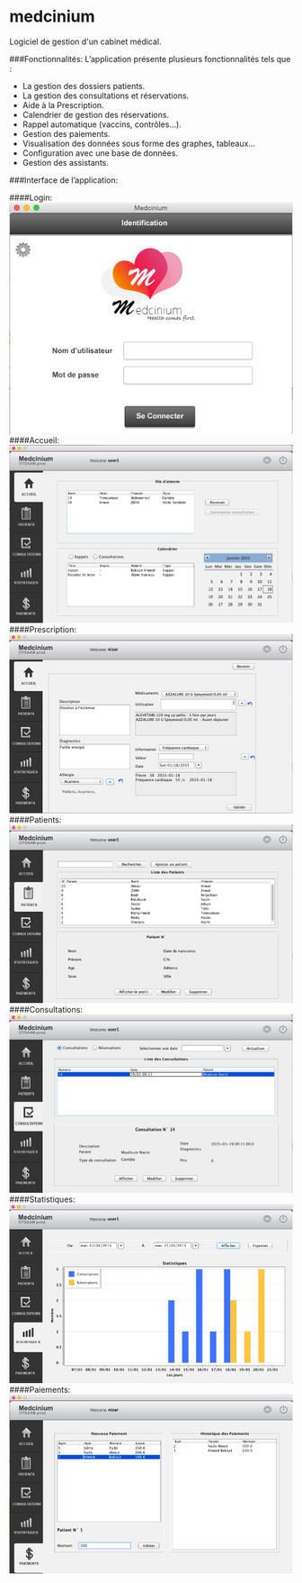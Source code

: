 medcinium
=========

Logiciel de gestion d'un cabinet médical.

###Fonctionnalités:
L’application présente plusieurs fonctionnalités tels que :   


* La gestion des dossiers patients.  
* La gestion des consultations et réservations.  
* Aide à la Prescription.  
* Calendrier de gestion des réservations.  
* Rappel automatique (vaccins, contrôles…).  
* Gestion des paiements.  
* Visualisation des données sous forme des graphes, tableaux…   
* Configuration avec une base de données.
* Gestion des assistants.

###Interface de l’application:

####Login:
![Login](screenshots/Login.png)
####Accueil:
![Accueil](screenshots/Accueil.png)
####Prescription:
![Prescription](screenshots/Prescription.png)
####Patients:
![Patients](screenshots/Patients.png)
####Consultations:
![Consultations](screenshots/Consultations.png)
####Statistiques:
![Statistiques](screenshots/Statistiques.png)
####Paiements:
![Paiements](screenshots/Paiements.png)